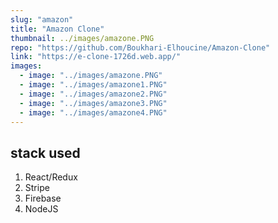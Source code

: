```yaml
---
slug: "amazon"
title: "Amazon Clone"
thumbnail: ../images/amazone.PNG
repo: "https://github.com/Boukhari-Elhoucine/Amazon-Clone"
link: "https://e-clone-1726d.web.app/"
images:
  - image: "../images/amazone.PNG"
  - image: "../images/amazone1.PNG"
  - image: "../images/amazone2.PNG"
  - image: "../images/amazone3.PNG"
  - image: "../images/amazone4.PNG"
---
```


## stack used

1. React/Redux
2. Stripe
3. Firebase
4. NodeJS
